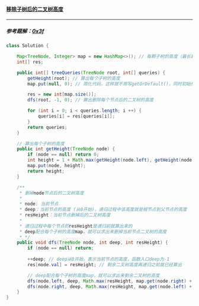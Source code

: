 #### <a href="https://leetcode.cn/problems/height-of-binary-tree-after-subtree-removal-queries/">移除子树后的二叉树高度</a>

--------------

##### 参考题解：[0x3f](https://leetcode.cn/problems/height-of-binary-tree-after-subtree-removal-queries/solution/liang-bian-dfspythonjavacgo-by-endlessch-vvs4/)



```java
class Solution {

    Map<TreeNode, Integer> map = new HashMap<>(); // 每颗子树的高度（最长路径上的节点个数）
    int[] res;

    public int[] treeQueries(TreeNode root, int[] queries) {
        getHeight(root); // 算出每个子树的高度
        map.put(null, 0); // 简化代码，这样就不用写getOrDefault()，同时初始化res数组长度时，不用+1

        res = new int[map.size()];
        dfs(root, -1, 0); // 算出删除每个节点后的二叉树的高度

        for (int i = 0; i < queries.length; i ++) {
            queries[i] = res[queries[i]];
        }
        return queries;
    }

    // 算出每个子树的高度
    public int getHeight(TreeNode node) {
        if (node == null) return 0;
        int height = 1 + Math.max(getHeight(node.left), getHeight(node.right));
        map.put(node, height);
        return height;
    }

    /**
     * 删掉node节点后的二叉树高度
     * 
     * node: 当前节点
     * deep：当前节点的高度 (从0开始)，递归过程中该高度就是根节点到父节点的高度
     * resHeight：当前节点删掉后的二叉树高度
     * 
     * 递归过程中每个节点的resHeight是递归前就算出来的
     * deep配合每个子树的高度map，就可以求出来删掉当前节点二叉树的高度
     * */
    public void dfs(TreeNode node, int deep, int resHeight) {
        if (node == null) return;
        
        ++deep; // deep从0开始，表示当前节点的高度，函数入口deep为-1
        res[node.val] = resHeight; // 剩余二叉树高度再递归之前就已经算出

        // deep配合每个子树的高度map，就可以求出来剩余二叉树的高度
        dfs(node.left, deep, Math.max(resHeight, map.get(node.right) + deep));
        dfs(node.right, deep, Math.max(resHeight, map.get(node.left) + deep));
    }
}
```

